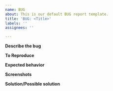 ```yaml
---
name: BUG
about: This is our default BUG report template.
title: 'BUG: <Title>'
labels: ''
assignees: ''

---
```


**Describe the bug**

**To Reproduce**

**Expected behavior**

**Screenshots**

**Solution/Possible solution**
